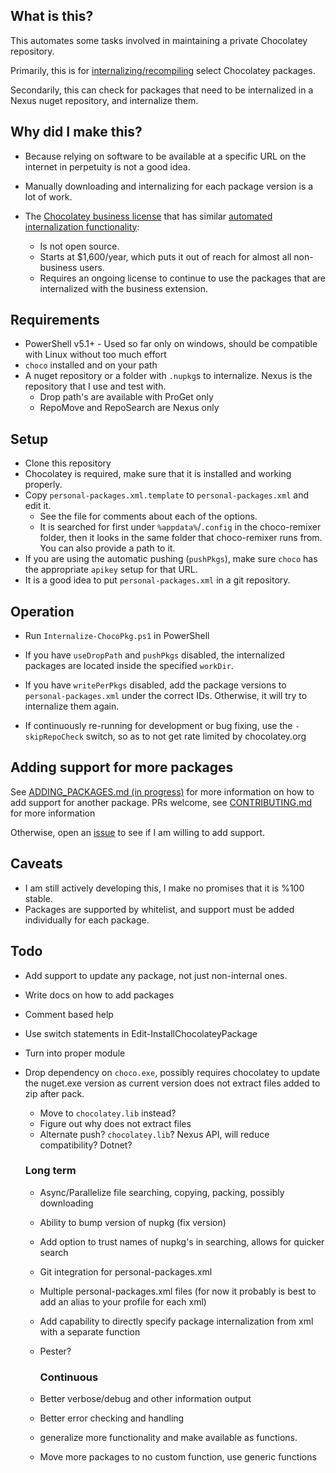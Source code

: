 ## What is this?

This automates some tasks involved in maintaining a private Chocolatey repository.

Primarily, this is for [internalizing/recompiling](https://chocolatey.org/docs/how-to-recompile-packages) select Chocolatey packages.

Secondarily, this can check for packages that need to be internalized in a Nexus nuget repository, and internalize them.

## Why did I make this? 

- Because relying on software to be available at a specific URL on the internet in perpetuity is not a good idea.
- Manually downloading and internalizing for each package version is a lot of work.
- The [Chocolatey business license](https://chocolatey.org/pricing#faq-pricing) that has similar [automated internalization functionality](https://chocolatey.org/docs/features-automatically-recompile-packages):
 
   - Is not open source.
   - Starts at $1,600/year, which puts it out of reach for almost all non-business users.
   - Requires an ongoing license to continue to use the packages that are internalized with the business extension. 

## Requirements

- PowerShell v5.1+ - Used so far only on windows, should be compatible with Linux without too much effort
- `choco` installed and on your path
- A nuget repository or a folder with `.nupkg`s to internalize. Nexus is the repository that I use and test with.
	- Drop path's are available with ProGet only
	- RepoMove and RepoSearch are Nexus only

## Setup 

- Clone this repository
- Chocolatey is required, make sure that it is installed and working properly. 
- Copy `personal-packages.xml.template` to `personal-packages.xml` and edit it. 
    - See the file for comments about each of the options.
    - It is searched for first under `%appdata%`/`.config` in the choco-remixer folder, then it looks in the same folder that choco-remixer runs from. You can also provide a path to it.
- If you are using the automatic pushing (`pushPkgs`), make sure `choco` has the appropriate `apikey` setup for that URL.
- It is a good idea to put `personal-packages.xml` in a git repository.

## Operation 

- Run `Internalize-ChocoPkg.ps1` in PowerShell

- If you have `useDropPath` and `pushPkgs` disabled, the internalized packages are located inside the specified `workDir`.
- If you have `writePerPkgs` disabled, add the package versions to `personal-packages.xml` under the correct IDs. Otherwise, it will try to internalize them again.

- If continuously re-running for development or bug fixing, use the `-skipRepoCheck` switch, so as to not get rate limited by chocolatey.org 

## Adding support for more packages

See [ADDING_PACKAGES.md (in progress)](https://github.com/TheCakeIsNaOH/choco-remixer/blob/master/ADDING_PACKAGES.md) for more information on how to add support for another package. PRs welcome, see [CONTRIBUTING.md](https://github.com/TheCakeIsNaOH/choco-remixer/blob/master/CONTRIBUTING.md) for more information

Otherwise, open an [issue](https://github.com/TheCakeIsNaOH/choco-remixer/issues/new) to see if I am willing to add support.


## Caveats

- I am still actively developing this, I make no promises that it is %100 stable.
- Packages are supported by whitelist, and support must be added individually for each package.

## Todo

- Add support to update any package, not just non-internal ones.
- Write docs on how to add packages
- Comment based help
- Use switch statements in Edit-InstallChocolateyPackage
- Turn into proper module
- Drop dependency on `choco.exe`, possibly requires chocolatey to update the nuget.exe version as current version does not extract files added to zip after pack.
	- Move to `chocolatey.lib` instead?
	- Figure out why does not extract files
	- Alternate push? `chocolatey.lib`? Nexus API, will reduce compatibility? Dotnet?


    ### Long term
  
  - Async/Parallelize file searching, copying, packing, possibly downloading 
  - Ability to bump version of nupkg (fix version)
  - Add option to trust names of nupkg's in searching, allows for quicker search
  - Git integration for personal-packages.xml
  - Multiple personal-packages.xml files (for now it probably is best to add an alias to your profile for each xml)
  - Add capability to directly specify package internalization from xml with a separate function
  - Pester?
  
    ### Continuous 
    
  - Better verbose/debug and other information output
  - Better error checking and handling
  - generalize more functionality and make available as functions. 
  - Move more packages to no custom function, use generic functions
  